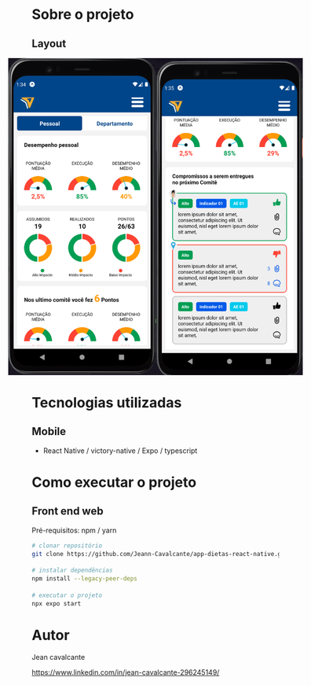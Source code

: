 # Sobre o projeto
## Layout

<div style="width: 100%; display: flex; justify-content: center">
  <img src="https://github.com/Jeann-Cavalcante/Gauges/blob/master/assets/images/home.png" width="300">
  <img src="https://github.com/Jeann-Cavalcante/Gauges/blob/master/assets/images/cards.png" width="300">
 </div>

# Tecnologias utilizadas

## Mobile
- React Native / victory-native / Expo / typescript

# Como executar o projeto

## Front end web
Pré-requisitos: npm / yarn

```bash
# clonar repositório
git clone https://github.com/Jeann-Cavalcante/app-dietas-react-native.git

# instalar dependências
npm install --legacy-peer-deps

# executar o projeto
npx expo start
```

# Autor

Jean cavalcante

https://www.linkedin.com/in/jean-cavalcante-296245149/

